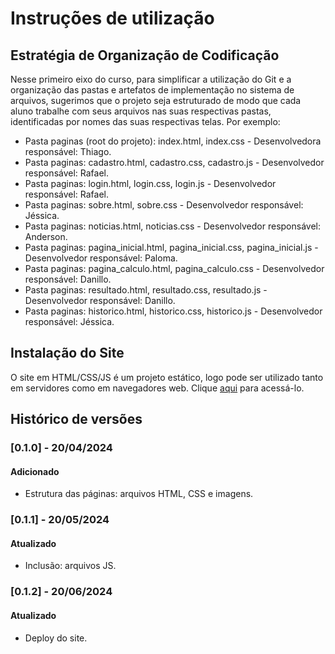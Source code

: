 # Instruções de utilização

## Estratégia de Organização de Codificação 

Nesse primeiro eixo do curso, para simplificar a utilização do Git e a organização das pastas e artefatos de implementação no sistema de arquivos, sugerimos que o projeto seja estruturado de modo que cada aluno trabalhe com seus arquivos nas suas respectivas pastas, identificadas por nomes das suas respectivas telas. Por exemplo:
- Pasta paginas (root do projeto): index.html, index.css - Desenvolvedora responsável: Thiago.
- Pasta paginas: cadastro.html, cadastro.css, cadastro.js - Desenvolvedor responsável: Rafael.
- Pasta paginas: login.html, login.css, login.js - Desenvolvedor responsável: Rafael.
- Pasta paginas: sobre.html, sobre.css - Desenvolvedor responsável: Jéssica.
- Pasta paginas: noticias.html, noticias.css - Desenvolvedor responsável: Anderson.
- Pasta paginas: pagina_inicial.html, pagina_inicial.css, pagina_inicial.js - Desenvolvedor responsável: Paloma.
- Pasta paginas: pagina_calculo.html, pagina_calculo.css - Desenvolvedor responsável: Danillo.
- Pasta paginas: resultado.html, resultado.css, resultado.js - Desenvolvedor responsável: Danillo.
- Pasta paginas: historico.html, historico.css, historico.js - Desenvolvedor responsável: Jéssica.

## Instalação do Site

O site em HTML/CSS/JS é um projeto estático, logo pode ser utilizado tanto em servidores como em navegadores web. Clique <a href="https://icei-puc-minas-pmv-ads.github.io/pmv-ads-2024-1-e1-proj-web-t1-pmv-ads-2024-1-e1-projecosaver/codigo-fonte/assets/paginas/01_index/index.html">aqui</a> para acessá-lo. 

## Histórico de versões

### [0.1.0] - 20/04/2024
#### Adicionado
- Estrutura das páginas: arquivos HTML, CSS e imagens.

### [0.1.1] - 20/05/2024
#### Atualizado
- Inclusão: arquivos JS.

### [0.1.2] - 20/06/2024
#### Atualizado
- Deploy do site.
